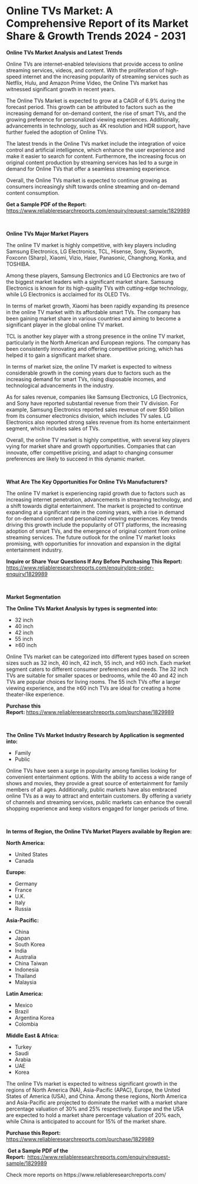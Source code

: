 <p><h1>Online TVs Market: A Comprehensive Report of its Market Share & Growth Trends 2024 - 2031</h1></p><p><strong>Online TVs Market Analysis and Latest Trends</strong></p>
<p><p>Online TVs are internet-enabled televisions that provide access to online streaming services, videos, and content. With the proliferation of high-speed internet and the increasing popularity of streaming services such as Netflix, Hulu, and Amazon Prime Video, the Online TVs market has witnessed significant growth in recent years.</p><p>The Online TVs Market is expected to grow at a CAGR of 6.9% during the forecast period. This growth can be attributed to factors such as the increasing demand for on-demand content, the rise of smart TVs, and the growing preference for personalized viewing experiences. Additionally, advancements in technology, such as 4K resolution and HDR support, have further fueled the adoption of Online TVs.</p><p>The latest trends in the Online TVs market include the integration of voice control and artificial intelligence, which enhance the user experience and make it easier to search for content. Furthermore, the increasing focus on original content production by streaming services has led to a surge in demand for Online TVs that offer a seamless streaming experience.</p><p>Overall, the Online TVs market is expected to continue growing as consumers increasingly shift towards online streaming and on-demand content consumption.</p></p>
<p><strong>Get a Sample PDF of the Report:&nbsp;</strong> <a href="https://www.reliableresearchreports.com/enquiry/request-sample/1829989">https://www.reliableresearchreports.com/enquiry/request-sample/1829989</a></p>
<p>&nbsp;</p>
<p><strong>Online TVs Major Market Players</strong></p>
<p><p>The online TV market is highly competitive, with key players including Samsung Electronics, LG Electronics, TCL, Hisense, Sony, Skyworth, Foxconn (Sharp), Xiaomi, Vizio, Haier, Panasonic, Changhong, Konka, and TOSHIBA. </p><p>Among these players, Samsung Electronics and LG Electronics are two of the biggest market leaders with a significant market share. Samsung Electronics is known for its high-quality TVs with cutting-edge technology, while LG Electronics is acclaimed for its OLED TVs. </p><p>In terms of market growth, Xiaomi has been rapidly expanding its presence in the online TV market with its affordable smart TVs. The company has been gaining market share in various countries and aiming to become a significant player in the global online TV market. </p><p>TCL is another key player with a strong presence in the online TV market, particularly in the North American and European regions. The company has been consistently innovating and offering competitive pricing, which has helped it to gain a significant market share. </p><p>In terms of market size, the online TV market is expected to witness considerable growth in the coming years due to factors such as the increasing demand for smart TVs, rising disposable incomes, and technological advancements in the industry. </p><p>As for sales revenue, companies like Samsung Electronics, LG Electronics, and Sony have reported substantial revenue from their TV division. For example, Samsung Electronics reported sales revenue of over $50 billion from its consumer electronics division, which includes TV sales. LG Electronics also reported strong sales revenue from its home entertainment segment, which includes sales of TVs. </p><p>Overall, the online TV market is highly competitive, with several key players vying for market share and growth opportunities. Companies that can innovate, offer competitive pricing, and adapt to changing consumer preferences are likely to succeed in this dynamic market.</p></p>
<p>&nbsp;</p>
<p><strong>What Are The Key Opportunities For Online TVs Manufacturers?</strong></p>
<p><p>The online TV market is experiencing rapid growth due to factors such as increasing internet penetration, advancements in streaming technology, and a shift towards digital entertainment. The market is projected to continue expanding at a significant rate in the coming years, with a rise in demand for on-demand content and personalized viewing experiences. Key trends driving this growth include the popularity of OTT platforms, the increasing adoption of smart TVs, and the emergence of original content from online streaming services. The future outlook for the online TV market looks promising, with opportunities for innovation and expansion in the digital entertainment industry.</p></p>
<p><strong>Inquire or Share Your Questions If Any Before Purchasing This Report:</strong> <a href="https://www.reliableresearchreports.com/enquiry/pre-order-enquiry/1829989">https://www.reliableresearchreports.com/enquiry/pre-order-enquiry/1829989</a></p>
<p>&nbsp;</p>
<p><strong>Market Segmentation</strong></p>
<p><strong>The Online TVs Market Analysis by types is segmented into:</strong></p>
<p><ul><li>32 inch</li><li>40 inch</li><li>42 inch</li><li>55 inch</li><li>≥60 inch</li></ul></p>
<p><p>Online TVs market can be categorized into different types based on screen sizes such as 32 inch, 40 inch, 42 inch, 55 inch, and ≥60 inch. Each market segment caters to different consumer preferences and needs. The 32 inch TVs are suitable for smaller spaces or bedrooms, while the 40 and 42 inch TVs are popular choices for living rooms. The 55 inch TVs offer a larger viewing experience, and the ≥60 inch TVs are ideal for creating a home theater-like experience.</p></p>
<p><strong>Purchase this Report:&nbsp;</strong><a href="https://www.reliableresearchreports.com/purchase/1829989">https://www.reliableresearchreports.com/purchase/1829989</a></p>
<p>&nbsp;</p>
<p><strong>The Online TVs Market Industry Research by Application is segmented into:</strong></p>
<p><ul><li>Family</li><li>Public</li></ul></p>
<p><p>Online TVs have seen a surge in popularity among families looking for convenient entertainment options. With the ability to access a wide range of shows and movies, they provide a great source of entertainment for family members of all ages. Additionally, public markets have also embraced online TVs as a way to attract and entertain customers. By offering a variety of channels and streaming services, public markets can enhance the overall shopping experience and keep visitors engaged for longer periods of time.</p></p>
<p>&nbsp;</p>
<p><strong>In terms of Region, the Online TVs Market Players available by Region are:</strong></p>
<p>
    <p> <strong> North America: </strong>
        <ul>
            <li>United States</li>
            <li>Canada</li>
        </ul>
        </p> 
    <p> <strong> Europe: </strong>
        <ul>
            <li>Germany</li>
            <li>France</li>
            <li>U.K.</li>
            <li>Italy</li>
            <li>Russia</li>
        </ul>
        </p> 
    <p> <strong> Asia-Pacific: </strong>
        <ul>
            <li>China</li>
            <li>Japan</li>
            <li>South Korea</li>
            <li>India</li>
            <li>Australia</li>
            <li>China Taiwan</li>
            <li>Indonesia</li>
            <li>Thailand</li>
            <li>Malaysia</li>
        </ul>
        </p> 
    <p> <strong> Latin America: </strong>
        <ul>
            <li>Mexico</li>
            <li>Brazil</li>
            <li>Argentina Korea</li>
            <li>Colombia</li>
        </ul>
        </p> 
    <p> <strong> Middle East & Africa: </strong>
        <ul>
            <li>Turkey</li>
            <li>Saudi</li>
            <li>Arabia</li>
            <li>UAE</li>
            <li>Korea</li>
        </ul>
    </p>
    </p>
<p><p>The online TVs market is expected to witness significant growth in the regions of North America (NA), Asia-Pacific (APAC), Europe, the United States of America (USA), and China. Among these regions, North America and Asia-Pacific are projected to dominate the market with a market share percentage valuation of 30% and 25% respectively. Europe and the USA are expected to hold a market share percentage valuation of 20% each, while China is anticipated to account for 15% of the market share.</p></p>
<p><strong>Purchase this Report: </strong><a href="https://www.reliableresearchreports.com/purchase/1829989">https://www.reliableresearchreports.com/purchase/1829989</a></p>
<p>&nbsp;<strong>Get a Sample PDF of the Report:&nbsp;&nbsp;</strong><a href="https://www.reliableresearchreports.com/enquiry/request-sample/1829989">https://www.reliableresearchreports.com/enquiry/request-sample/1829989</a></p>
<p><strong></strong></p>
<p>Check more reports on https://www.reliableresearchreports.com/</p>
